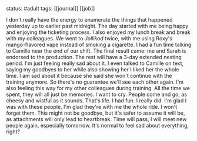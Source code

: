 status: #adult 
tags: [[journal]] [[job]] 

I don't really have the energy to enumerate the things that happened yesterday up to earlier past midnight. The day started with me being happy and enjoying the ticketing process. I also enjoyed my lunch break and break with my colleagues. We went to *Jollikod* twice, with me using Roxy's mango-flavored vape instead of smoking a cigarette. I had a fun time talking to Camille near the end of our shift. The final result came: me and Sarah is endorsed to the production. The rest will have a 3-day extended nesting period. I'm just feeling really sad about it. I even talked to Camille on text, saying my goodbyes to her while also showing her I liked her the whole time. I am sad about it because she said she won't continue with the training anymore. So there's no guarantee we'll see each other again. I'm also feeling this way for my other colleagues during training. All the time we spent, they will all just be memories. I want to cry. People come and go, as cheesy and wistful as it sounds. That's life. I had fun. I really did. I'm glad I was with these people, I'm glad they're with me the whole ride. I won't forget them. This might not be goodbye, but it's safer to assume it will be, as attachments will only lead to heartbreak. Time will pass, I will meet new people again, especially tomorrow. It's normal to feel sad about everything, right?